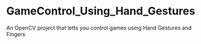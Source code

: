 # GameControl_Using_Hand_Gestures
An OpenCV project that letts you control games using Hand Gestures and Fingers
